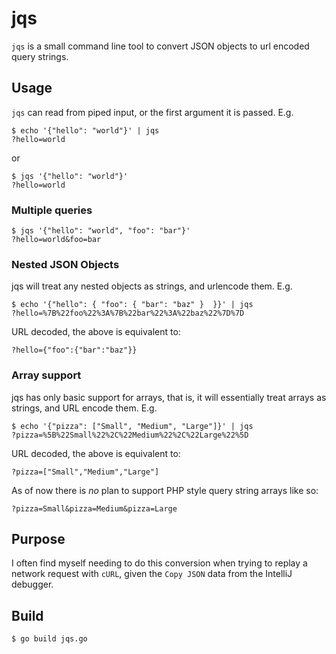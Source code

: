 # jqs

`jqs` is a small command line tool to convert JSON objects to url encoded query strings.

## Usage

`jqs` can read from piped input, or the first argument it is passed. E.g.

```
$ echo '{"hello": "world"}' | jqs
?hello=world
```

or

```
$ jqs '{"hello": "world"}'
?hello=world
```

### Multiple queries
```
$ jqs '{"hello": "world", "foo": "bar"}'
?hello=world&foo=bar
```

### Nested JSON Objects

jqs will treat any nested objects as strings, and urlencode them. E.g.

```
$ echo '{"hello": { "foo": { "bar": "baz" }  }}' | jqs
?hello=%7B%22foo%22%3A%7B%22bar%22%3A%22baz%22%7D%7D
```

URL decoded, the above is equivalent to:
```
?hello={"foo":{"bar":"baz"}}
```

### Array support

jqs has only basic support for arrays, that is, it will essentially treat arrays as strings, and URL encode them. E.g.

```
$ echo '{"pizza": ["Small", "Medium", "Large"]}' | jqs
?pizza=%5B%22Small%22%2C%22Medium%22%2C%22Large%22%5D
```

URL decoded, the above is equivalent to:

```
?pizza=["Small","Medium","Large"]
```

As of now there is _no_ plan to support PHP style query string arrays like so:

```
?pizza=Small&pizza=Medium&pizza=Large
```

## Purpose

I often find myself needing to do this conversion when trying to replay a network request with `cURL`, given the `Copy JSON` data from the IntelliJ debugger.

## Build

```
$ go build jqs.go
```
